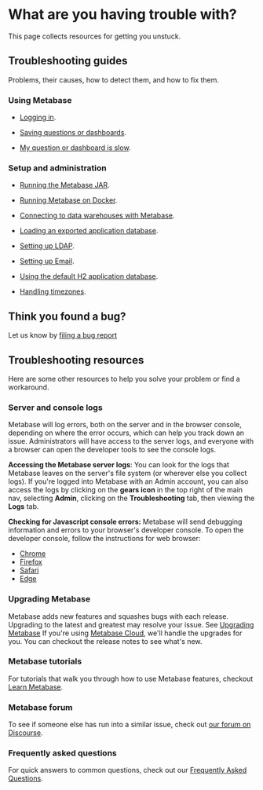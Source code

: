 # What are you having trouble with?

This page collects resources for getting you unstuck.

## Troubleshooting guides

Problems, their causes, how to detect them, and how to fix them.

### Using Metabase

- [Logging in][login].

- [Saving questions or dashboards][proxies].

- [My question or dashboard is slow][performance].

### Setup and administration

- [Running the Metabase JAR][running].

- [Running Metabase on Docker][docker].

- [Connecting to data warehouses with Metabase][datawarehouse].

- [Loading an exported application database][loadh2].

- [Setting up LDAP][ldap].

- [Setting up Email][email].

- [Using the default H2 application database][appdb].

- [Handling timezones][timezones].

## Think you found a bug?

Let us know by [filing a bug report][bugs]

## Troubleshooting resources

Here are some other resources to help you solve your problem or find a workaround.

### Server and console logs

Metabase will log errors, both on the server and in the browser console, depending on where the error occurs, which can help you track down an issue. Administrators will have access to the server logs, and everyone with a browser can open the developer tools to see the console logs.

**Accessing the Metabase server logs**: You can look for the logs that Metabase leaves on the server's file system (or wherever else you collect logs). If you're logged into Metabase with an Admin account, you can also access the logs by clicking on the **gears icon** in the top right of the main nav, selecting **Admin**, clicking on the **Troubleshooting** tab, then viewing the **Logs** tab.

**Checking for Javascript console errors:** Metabase will send debugging information and errors to your browser's developer console. To open the developer console, follow the instructions for web browser:

- [Chrome][chrome]
- [Firefox][firefox]
- [Safari][safari]
- [Edge][edge]

### Upgrading Metabase

Metabase adds new features and squashes bugs with each release. Upgrading to the latest and greatest may resolve your issue. See [Upgrading Metabase][upgrade] If you're using [Metabase Cloud](), we'll handle the upgrades for you. You can checkout the release notes to see what's new.

### Metabase tutorials 

For tutorials that walk you through how to use Metabase features, checkout [Learn Metabase][learn].

### Metabase forum

To see if someone else has run into a similar issue, check out [our forum on Discourse][forum].

### Frequently asked questions

For quick answers to common questions, check out our [Frequently Asked Questions][faq].


[chrome]: https://developers.google.com/web/tools/chrome-devtools/open#console

[appdb]: ./application-database.html
[bugs]: ./bugs.html
[datawarehouse]: ./datawarehouse.html
[docker]: ./docker.html
[edge]: https://docs.microsoft.com/en-us/microsoft-edge/devtools-guide-chromium
[email]: ../operations-guide/upgrading-metabase.html
[faq]: /faq
[firefox]: https://developer.mozilla.org/en-US/docs/Tools/Web_Console/Opening_the_Web_Console
[forum]: https://discourse.metabase.com/
[ldap]: ./ldap.html
[learn]: https://www.metabase.com/learn
[login]: ./loggingin.html
[loadh2]: ./loading-from-h2.html
[performance]: ./performance.html
[proxies]: ./proxies.html
[running]: ./running.html
[safari]: https://support.apple.com/guide/safari-developer/develop-menu-dev39df999c1/mac
[timezones]: ./timezones.html
[upgrade]: ../operations-guide/upgrading-metabase.html